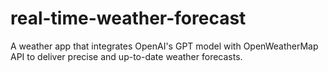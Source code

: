 # real-time-weather-forecast
A weather app that integrates OpenAI's GPT model with OpenWeatherMap API to deliver precise and up-to-date weather forecasts.

